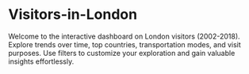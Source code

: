 # Visitors-in-London
Welcome to the interactive dashboard on London visitors (2002-2018). Explore trends over time, top countries, transportation modes, and visit purposes. Use filters to customize your exploration and gain valuable insights effortlessly.
